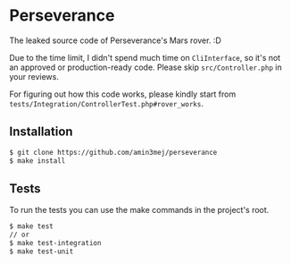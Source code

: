 Perseverance
===============
The leaked source code of Perseverance's Mars rover. :D

Due to the time limit, I didn't spend much time on `CliInterface`, so it's not an approved or production-ready code. Please skip `src/Controller.php` in your reviews.

For figuring out how this code works, please kindly start from `tests/Integration/ControllerTest.php#rover_works`.

Installation
------------

```bash
$ git clone https://github.com/amin3mej/perseverance
$ make install
```

Tests
-----

To run the tests you can use the make commands in the project's root.

```bash
$ make test
// or
$ make test-integration
$ make test-unit
```
